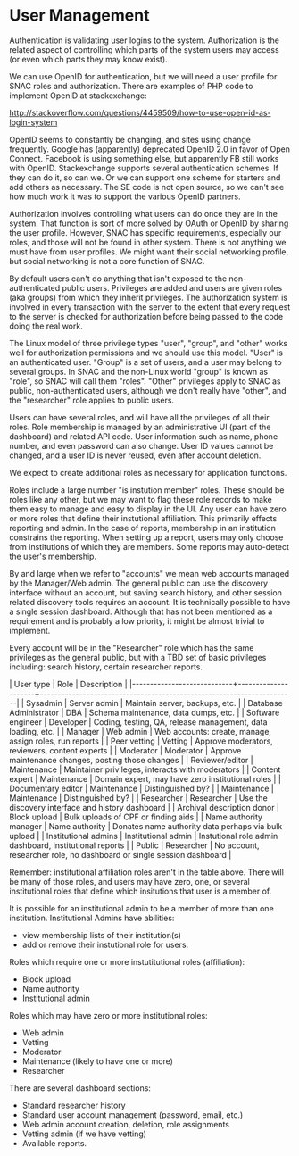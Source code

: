 # User Management

Authentication is validating user logins to the system. Authorization is the related aspect of controlling
which parts of the system users may access (or even which parts they may know exist).

We can use OpenID for authentication, but we will need a user profile for SNAC roles and authorization. There
are examples of PHP code to implement OpenID at stackexchange:

http://stackoverflow.com/questions/4459509/how-to-use-open-id-as-login-system

OpenID seems to constantly be changing, and sites using change frequently. Google has (apparently) deprecated
OpenID 2.0 in favor of Open Connect. Facebook is using something else, but apparently FB still works with
OpenID. Stackexchange supports several authentication schemes. If they can do it, so can we. Or we can support
one scheme for starters and add others as necessary. The SE code is not open source, so we can't see how much
work it was to support the various OpenID partners.

Authorization involves controlling what users can do once they are in the system. That function is sort of
more solved by OAuth or OpenID by sharing the user profile. However, SNAC has specific requirements,
especially our roles, and those will not be found in other system. There is not anything we must have from
user profiles. We might want their social networking profile, but social networking is not a core function of
SNAC.

By default users can't do anything that isn't exposed to the non-authenticated public users. Privileges are
added and users are given roles (aka groups) from which they inherit privileges. The authorization system is
involved in every transaction with the server to the extent that every request to the server is checked for
authorization before being passed to the code doing the real work.

The Linux model of three privilege types "user", "group", and "other" works well for authorization permissions
and we should use this model.  "User" is an authenticated user. "Group" is a set of users, and a user may
belong to several groups. In SNAC and the non-Linux world "group" is known as "role", so SNAC will call them
"roles". "Other" privileges apply to SNAC as public, non-authenticated users, although we don't really have
"other", and the "researcher" role applies to public users.

Users can have several roles, and will have all the privileges of all their roles. Role membership is managed
by an administrative UI (part of the dashboard) and related API code. User information such as name, phone
number, and even password can also change. User ID values cannot be changed, and a user ID is never reused,
even after account deletion.

We expect to create additional roles as necessary for application functions.

Roles include a large number "is instution member" roles. These should be roles like any other, but we may
want to flag these role records to make them easy to manage and easy to display in the UI. Any user can have
zero or more roles that define their instutional affiliation. This primarily effects reporting and admin. In
the case of reports, membership in an institution constrains the reporting. When setting up a report, users
may only choose from institutions of which they are members. Some reports may auto-detect the user's
membership.

By and large when we refer to "accounts" we mean web accounts managed by the Manager/Web admin. The general
public can use the discovery interface without an account, but saving search history, and other
session related discovery tools requires an account. It is technically possible to have a single session
dashboard. Although that has not been mentioned as a requirement and is probably a low priority, it might be
almost trivial to implement.

Every account will be in the "Researcher" role which has the same privileges as the general public, but with a
TBD set of basic privileges including: search history, certain researcher reports.


| User type                  | Role                | Description                                                           |
|----------------------------+---------------------+-----------------------------------------------------------------------|
| Sysadmin                   | Server admin        | Maintain server, backups, etc.                                        |
| Database Administrator     | DBA                 | Schema maintenance, data dumps, etc.                                  |
| Software engineer          | Developer           | Coding, testing, QA, release management, data loading, etc.           |
| Manager                    | Web admin           | Web accounts: create, manage, assign roles, run reports               |
| Peer vetting               | Vetting             | Approve moderators, reviewers, content experts                        |
| Moderator                  | Moderator           | Approve maintenance changes, posting those changes                    |
| Reviewer/editor            | Maintenance         | Maintainer privileges, interacts with moderators                      |
| Content expert             | Maintenance         | Domain expert, may have zero institutional roles                      |
| Documentary editor         | Maintenance         | Distinguished by?                                                     |
| Maintenance                | Maintenance         | Distinguished by?                                                     |
| Researcher                 | Researcher          | Use the discovery interface and history dashboard                     |
| Archival description donor | Block upload        | Bulk uploads of CPF or finding aids                                   |
| Name authority manager     | Name authority      | Donates name authority data perhaps via bulk upload                   |
| Institutional admins       | Institutional admin | Instutional role admin dashboard, institutional reports               |
| Public                     | Researcher          | No account, researcher role, no dashboard or single session dashboard |


Remember: institutional affiliation roles aren't in the table above. There will be many of those roles, and
users may have zero, one, or several institutional roles that define which insitutions that user is a member
of.

It is possible for an institutional admin to be a member of more than one institution. Institutional Admins
have abilities:

- view membership lists of their institution(s)
- add or remove their instutional role for users.

Roles which require one or more instutitutional roles (affiliation):

- Block upload
- Name authority
- Institutional admin

Roles which may have zero or more institutional roles:

- Web admin
- Vetting
- Moderator
- Maintenance (likely to have one or more)
- Researcher


There are several dashboard sections:

- Standard researcher history
- Standard user account management (password, email, etc.)
- Web admin account creation, deletion, role assignments
- Vetting admin (if we have vetting)
- Available reports.
